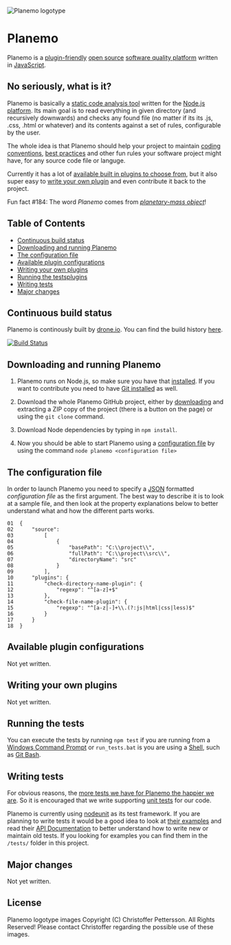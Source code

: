 ![Planemo logotype](https://raw.github.com/corgrath/planemo-javascript-open-source-software-quality-platform/master/resources/planemo_github_version.png)



Planemo
=================================================
Planemo is a [plugin-friendly] [open source] [software quality platform] written in [JavaScript].

[plugin-friendly]: http://en.wikipedia.org/wiki/Plug-in_%28computing%29
[software quality platform]: http://en.wikipedia.org/wiki/Software_quality
[open source]: http://en.wikipedia.org/wiki/Open-source_software
[JavaScript]: http://en.wikipedia.org/wiki/JavaScript


No seriously, what is it?
-------------------------------------------------
Planemo is basically a [static code analysis tool] written for the [Node.js platform][01]. Its main goal is to read everything in given directory (and recursively downwards) and
checks any found file (no matter if its its .js, .css, .html or whatever) and its contents against a set of rules, configurable by the user.

The whole idea is that Planemo should help your project to maintain [coding conventions][02], [best practices][03] and other fun rules your software project might have, for any source code file or languge.

Currently it has a lot of [available built in plugins to choose from][04], but it also super easy to [write your own plugin][05] and even contribute it back to the project.

Fun fact #184: The word *Planemo* comes from *[planetary-mass object]*!

[static code analysis tool]: http://en.wikipedia.org/wiki/Static_code_analysis
[planetary-mass object]: http://en.wikipedia.org/wiki/Planemo#Planetary-mass_objects

[01]: http://nodejs.org/
[02]: http://en.wikipedia.org/wiki/Coding_conventions
[03]: http://en.wikipedia.org/wiki/Best_practice
[04]: #available-plugin-configurations
[05]: #writing-your-own-plugins



Table of Contents
-------------------------------------------------
 * [Continuous build status](#continuous-build-status)
 * [Downloading and running Planemo](#downloading-and-running-planemo)
 * [The configuration file](#the-configuration-file)
 * [Available plugin configurations](#available-plugin-configurations)
 * [Writing your own plugins](#writing-your-own-plugins)
 * [Running the testsplugins](#running-the-tests)
 * [Writing tests](#writing-tests)
 * [Major changes](#major-changes)



Continuous build status
-------------------------------------------------
Planemo is continously built by [drone.io]. You can find the build history [here][11].

[![Build Status](https://drone.io/github.com/corgrath/planemo-open-source-software-quality-platform/status.png)](https://drone.io/github.com/corgrath/planemo-open-source-software-quality-platform/latest)


[drone.io]: http://www.drone.io/
[11]: https://drone.io/github.com/corgrath/planemo-open-source-software-quality-platform


Downloading and running Planemo
-------------------------------------------------

1. Planemo runs on Node.js, so make sure you have that [installed][20]. If you want to contribute you need to
have [Git installed][21] as well.

2. Download the whole Planemo GitHub project, either by [downloading][22] and extracting a ZIP copy of the project (there is a button on the page) or using the `git clone` command.

3. Download Node dependencies by typing in `npm install`.

4. Now you should be able to start Planemo using a [configuration file][23] by using the command `node planemo <configuration file>`

[20]: http://nodejs.org/
[21]: https://help.github.com/articles/set-up-git/
[22]: https://github.com/corgrath/planemo-javascript-open-source-software-quality-platform/archive/master.zip
[23]: #the-configuration-file



The configuration file
-------------------------------------------------
In order to launch Planemo you need to specify a [JSON] formatted *configuration file* as the first argument. The best way to describe it is to look at a sample file, and then
look at the property explanations below to better understand what and how the different parts works.

	01	{
	02		"source":
	03			[
	04				{
	05					"basePath": "C:\\project\\",
	06					"fullPath": "C:\\project\\src\\",
	07					"directoryName": "src"
	08				}
	09			],
	10		"plugins": {
	11			"check-directory-name-plugin": {
	12				"regexp": "^[a-z]+$"
	13			},
	14			"check-file-name-plugin": {
	15				"regexp": "^[a-z|-]+\\.(?:js|html|css|less)$"
	16			}
	17		}
	18	}





[JSON]: http://en.wikipedia.org/wiki/JSON


Available plugin configurations
-------------------------------------------------
Not yet written.



Writing your own plugins
-------------------------------------------------
Not yet written.



Running the tests
-------------------------------------------------
You can execute the tests by running `npm test` if you are running from a [Windows Command Prompt][62] or `run_tests.bat` is you are using a [Shell][61], such as [Git Bash][63].

[60]: https://github.com/caolan/nodeunit
[61]: http://en.wikipedia.org/wiki/Shell_%28computing%29
[62]: http://en.wikipedia.org/wiki/Command_Prompt
[63]: http://git-scm.com/downloads



Writing tests
-------------------------------------------------
For obvious reasons, the [more tests we have for Planemo the happier we are]. So it is encouraged that we write supporting [unit tests] for our code.

Planemo is currently using [nodeunit][60] as its test framework. If you are planning to write tests it would be a good idea to look at [their examples] and read
their [API Documentation] to better understand how to write new or maintain old tests. If you looking for examples you can find them in the `/tests/` folder in this project.

[unit tests]: http://en.wikipedia.org/wiki/Unit_testing
[more tests we have for Planemo the happier we are]: http://en.wikipedia.org/wiki/Unit_testing#Benefits
[their examples]: https://github.com/caolan/nodeunit#usage
[API Documentation]: https://github.com/caolan/nodeunit#api-documentation



Major changes
-------------------------------------------------
Not yet written.


License
-------------------------------------------------
Planemo logotype images Copyright (C) Christoffer Pettersson. All Rights Reserved!
Please contact Christoffer regarding the possible use of these images.
